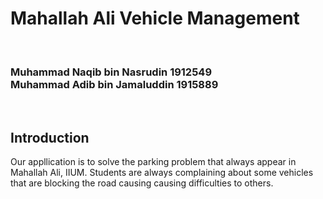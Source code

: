 <h1>Mahallah Ali Vehicle Management</h1> <br>
<h3>Muhammad Naqib bin Nasrudin 1912549 <br>
Muhammad Adib bin Jamaluddin 1915889</h3><br>

<h2>Introduction</h2>
Our appllication is to solve the parking problem that always appear in Mahallah Ali, IIUM. Students are always complaining about some vehicles that are blocking the road causing causing difficulties to others. 
